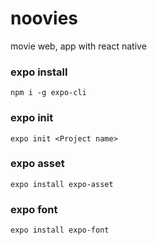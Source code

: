 # noovies
movie web, app with react native

### expo install
```
npm i -g expo-cli
```

### expo init
```
expo init <Project name>
```
### expo asset
```
expo install expo-asset
```
### expo font
```
expo install expo-font
```